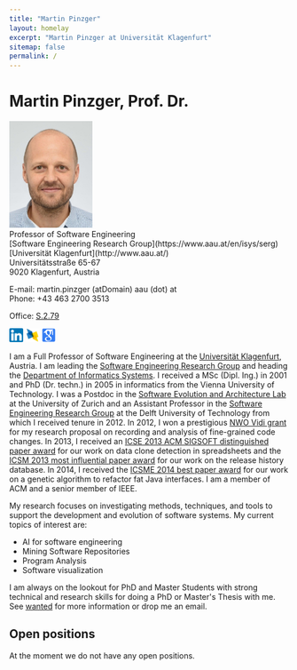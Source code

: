 ```yaml
---
title: "Martin Pinzger"
layout: homelay
excerpt: "Martin Pinzger at Universität Klagenfurt"
sitemap: false
permalink: /
---
```


# Martin Pinzger, Prof. Dr.

<div class="row">
<div class="col-sm-3">
<img src="images/MartinPinzgerDec2021.jpeg" alt="Martin Pinzger" width="150" />
</div>
<div class="col-sm-7">
Professor of Software Engineering <br />
[Software Engineering Research Group](https://www.aau.at/en/isys/serg) <br />
[Universität Klagenfurt](http://www.aau.at/) <br/>
Universitätsstraße 65-67<br/>
9020 Klagenfurt, Austria <br />

E-mail: martin.pinzger (atDomain) aau (dot) at <br/>
Phone: +43 463 2700 3513 <br />
<!--Fax: +43 463 2700 99 3513 <br /> -->
Office: [S.2.79](https://campusplan.aau.at/?campus=1&q=S.2.79) <br />

<a href="http://www.linkedin.com/in/martinpinzger"><img src="images/linkedin.png" height="25" border="0" alt="View Martin Pinzger's profile on LinkedIn" /></a> <a href="http://dblp.uni-trier.de/pers/hd/p/Pinzger_0001:Martin"><img src="images/dblp.jpg" height="25" border="0" alt="View Martin Pinzger's publications on DBLP" /></a>
<a href="http://scholar.google.com/citations?user=MTZ0l60AAAAJ&hl=en"><img src="images/google.png" height="25" border="0" alt="View Martin Pinzger's publications on Google Scholar" /></a>
</div>
</div>

I am a Full Professor of Software Engineering at the [Universität Klagenfurt](http://www.aau.at/), Austria. I am leading the [Software Engineering Research Group](https://www.aau.at/en/isys/serg) and heading the [Department of Informatics Systems](https://www.aau.at/en/isys/). I received a MSc (Dipl. Ing.) in 2001 and PhD (Dr. techn.) in 2005 in informatics from the Vienna University of Technology. I was a Postdoc in the [Software Evolution and Architecture Lab](https://www.ifi.uzh.ch/en/seal.html) at the University of Zurich and an Assistant Professor in the [Software Engineering Research Group](https://se.ewi.tudelft.nl/) at the Delft University of Technology from which I received tenure in 2012. In 2012, I won a prestigious [NWO Vidi grant](http://www.nwo.nl/en/news-and-events/news/2012/NWO+awards+Vidi+grants+to+94+top+researchers.html) for my research proposal on recording and analysis of fine-grained code changes. In 2013, I received an [ICSE 2013 ACM SIGSOFT distinguished paper award](http://2013.icse-conferences.org/content/icse2013-awards.html) for our work on data clone detection in spreadsheets and the [ICSM 2013 most influential paper award](http://icsm2013.tue.nl/AwardWinners/index.html) for our work on the release history database. In 2014, I received the [ICSME 2014 best paper award](http://www.icsme.org/2014) for our work on a genetic algorithm to refactor fat Java interfaces. I am a member of ACM and a senior member of IEEE.

My research focuses on investigating methods, techniques, and tools to support the development and evolution of software systems. My current topics of interest are:

* AI for software engineering
* Mining Software Repositories
* Program Analysis
* Software visualization

I am always on the lookout for PhD and Master Students with strong technical and research skills for doing a PhD or Master's Thesis with me. See [wanted](wanted) for more information or drop me an email.


## Open positions 
At the moment we do not have any open positions.

<!-- We have the following open positions for PhD students in software engineering: 
* [1 PhD Student for Change Impact Analysis in Microservice-based  Systems](/wanted/openpositions) -->
<!-- * [1 PhD Student for Program Analysis using Formal Methods](/wanted/openpositions#phd-student-for-program-analysis-using-formal-methods) -->


<!--
#### ERRoSS
I am co-organizing the [1st International Workshop on Engineering Resilient Robot Software Systems](https://www.erross.org/) (ERRoSS) co-located with [IRC 2020](http://irc.asia.edu.tw/2020). Both, IRC 2020 and ERRoSS 2020 will be held online on **November 9-11th, 2020**. Check our web-site for more information.

#### VST 2023
I am co-organizing the [6th Workshop on Validation, Analysis and Evolution of Software Tests](https://vstworkshop.github.io/vst2023/) (VST 2023) co-located with [SANER 2023](https://saner2023.must.edu.mo/). It will take place online on March 21st, 2023. 
-->
